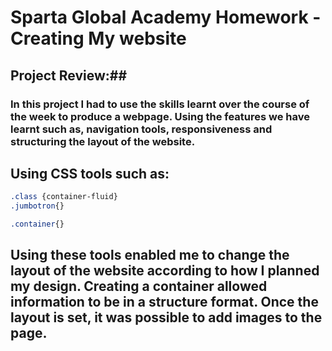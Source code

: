 # Sparta Global Academy Homework - Creating My website

## Project Review:##

### In this project I had to use the skills learnt over the course of the week to produce a webpage. Using the features we have learnt such as, navigation tools, responsiveness and structuring the layout of the website.

## Using CSS tools such as:
```css
.class {container-fluid}
.jumbotron{}

.container{}
```

## Using these tools enabled me to change the layout of the website according to how I planned my design. Creating a container allowed information to be in a structure format. Once the layout is set, it was possible to add images to the page.
